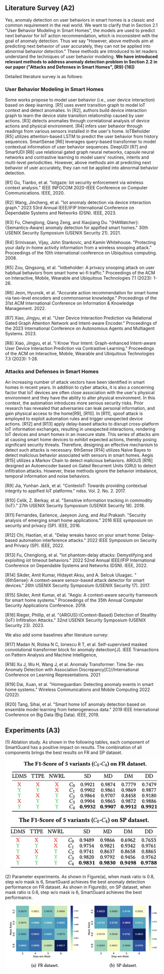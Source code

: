 ## Literature Survey (A2)

Yes, anomaly detection on user behaviors in smart homes is a classic and common requirement in the real world.
We want to clarify that in Section 2.1 "User Behavior Modeling in Smart Homes", the models are used to predict next behavior for IoT action recommendation, which is inconsistent with the goal of anomaly detection. 
Thus we say "However, above methods aim at predicting next behavior of user accurately, they can not be applied into abnormal behavior detection." These methods are introduced to let readers understand the techniques of user behavior modeling.
**We have introduced relevant methods to address anomaly detection problem in Section 2.2 in our paper ("Attacks and Defenses in Smart Homes", [R9]-[16])**


Detailed literature survey is as follows:



### User Behavior Modeling in Smart Homes

Some works propose to model user behavior (i.e., user device interaction) based on deep learning.
[R1] uses event transition graph to model IoT context and detect anomalies. In [R2], authors build device interaction graph to learn the device state transition relationship caused by user actions. [R3] detects anomalies through correlational analysis of device actions and physical environment. [R4] infers user behavior through readings from various sensors installed in the user's home.
IoTBeholder [R5] utilizes attention-based LSTM to predict the user behavior from history sequences. SmartSense [R6] leverages query-based transformer to model contextual information of user behavior sequences. DeepUDI [R7] and SmartUDI [R8] use relational gated graph neural networks, capsule neural networks and contrastive learning to model users' routines, intents and multi-level periodicities. However, above methods aim at predicting next behavior of user accurately, they can not be applied into abnormal behavior detection.

[R1] Gu, Tianbo, et al. "Iotgaze: Iot security enforcement via wireless context analysis." IEEE INFOCOM 2020-IEEE Conference on Computer Communications. IEEE, 2020.

[R2] Wang, Jincheng, et al. "Iot anomaly detection via device interaction graph." 2023 53rd Annual IEEE/IFIP International Conference on Dependable Systems and Networks (DSN). IEEE, 2023.

[R3] Fu, Chenglong, Qiang Zeng, and Xiaojiang Du. "{HAWatcher}:{Semantics-Aware} anomaly detection for appified smart homes." 30th USENIX Security Symposium (USENIX Security 21). 2021.

[R4] Srinivasan, Vijay, John Stankovic, and Kamin Whitehouse. "Protecting your daily in-home activity information from a wireless snooping attack." Proceedings of the 10th international conference on Ubiquitous computing. 2008.

[R5] Zou, Qingsong, et al. "Iotbeholder: A privacy snooping attack on user habitual behaviors from smart home wi-fi traffic." Proceedings of the ACM on Interactive, Mobile, Wearable and Ubiquitous Technologies 7.1 (2023): 1-26.

[R6] Jeon, Hyunsik, et al. "Accurate action recommendation for smart home via two-level encoders and commonsense knowledge." Proceedings of the 31st ACM International Conference on Information & Knowledge Management. 2022.

[R7] Xiao, Jingyu, et al. "User Device Interaction Prediction via Relational Gated Graph Attention Network and Intent-aware Encoder." Proceedings of the 2023 International Conference on Autonomous Agents and Multiagent Systems. 2023.

[R8] Xiao, Jingyu, et al. "I Know Your Intent: Graph-enhanced Intent-aware User Device Interaction Prediction via Contrastive Learning." Proceedings of the ACM on Interactive, Mobile, Wearable and Ubiquitous Technologies 7.3 (2023): 1-28.

### Attacks and Defenses in Smart Homes



An increasing number of attack vectors have been identified in smart homes in recent years. In addition to cyber attacks, it is also a concerning factor that IoT devices are often close association with the user's physical environment and they have the ability to alter physical environment. In this context, the automation introduces more serious security risks. Prior research has revealed that adversaries can leak personal information, and gain physical access to the home[R9], [R10]. In [R11], spoof attack is employed to exploit automation rules and trigger unexpected device actions. [R12] and [R13] apply delay-based attacks to disrupt cross-platform IoT information exchanges, resulting in unexpected interactions, rendering IoT devices and smart homes in an insecure state. This series of attacks aim at causing smart home devices to exhibit expected actions, thereby posing significant security threats. Therefore, designing an effective mechanism to detect such attacks is necessary. 6thSense [R14] utilizes Naive Bayes to detect malicious behavior associated with sensors in smart homes. Aegis [R15] utilizes a Markov Chain to detect malicious behaviors. ARGUS [R16] designed an Autoencoder based on Gated Recurrent Units (GRU) to detect infiltration attacks. However, these methods ignore the behavior imbalance, temporal information and noise behaviors.

[R9] Jia, Yunhan Jack, et al. "ContexloT: Towards providing contextual integrity to appified IoT platforms." ndss. Vol. 2. No. 2. 2017.

[R10] Celik, Z. Berkay, et al. "Sensitive information tracking in commodity {IoT}." 27th USENIX Security Symposium (USENIX Security 18). 2018.

[R11] Fernandes, Earlence, Jaeyeon Jung, and Atul Prakash. "Security analysis of emerging smart home applications." 2016 IEEE symposium on security and privacy (SP). IEEE, 2016.

[R12] Chi, Haotian, et al. "Delay wreaks havoc on your smart home: Delay-based automation interference attacks." 2022 IEEE Symposium on Security and Privacy (SP). IEEE, 2022.

[R13] Fu, Chenglong, et al. "Iot phantom-delay attacks: Demystifying and exploiting iot timeout behaviors." 2022 52nd Annual IEEE/IFIP International Conference on Dependable Systems and Networks (DSN). IEEE, 2022.

[R14] Sikder, Amit Kumar, Hidayet Aksu, and A. Selcuk Uluagac. "{6thSense}: A context-aware sensor-based attack detector for smart devices." 26th USENIX Security Symposium (USENIX Security 17). 2017.

[R15] Sikder, Amit Kumar, et al. "Aegis: A context-aware security framework for smart home systems." Proceedings of the 35th Annual Computer Security Applications Conference. 2019.

[R16] Rieger, Phillip, et al. "{ARGUS}:{Context-Based} Detection of Stealthy {IoT} Infiltration Attacks." 32nd USENIX Security Symposium (USENIX Security 23). 2023.


We also add some baselines after literature survey:

[R17] Madan N, Ristea N C, Ionescu R T, et al. Self-supervised
masked convolutional transformer block for anomaly detection[J].
IEEE Transactions on Pattern Analysis and Machine Intelligence,

[R18] Xu J, Wu H, Wang J, et al. Anomaly Transformer: Time Se-
ries Anomaly Detection with Association Discrepancy[C]//International
Conference on Learning Representations. 2021

[R19] Dai, Xuan, et al. "Homeguardian: Detecting anomaly events in smart home systems." Wireless Communications and Mobile Computing 2022 (2022).

[R20] Tang, Sihai, et al. "Smart home IoT anomaly detection based on ensemble model learning from heterogeneous data." 2019 IEEE International Conference on Big Data (Big Data). IEEE, 2019.




## Experiments (A3)

(1) Ablation study. As shown in the following tables, each
component of SmartGuard has a positive impact on results. The
combination of all components brings the best results on FR and SP dataset.

![Method](../figures/ablation_FR.png)
![Method](../figures/ablation_SP.png)


(2) Parameter experiments. As shown in Figure(a), when mask ratio is 0.8, step w/o mask is 6, SmartGuard achieves the best anomaly detection performance on FR dataset. As shown in Figure(b), on SP dataset, when mask ratio is 0.6, step w/o mask is 6, SmartGuard achieves the best performance.

![Method](../figures/mask_para.png)